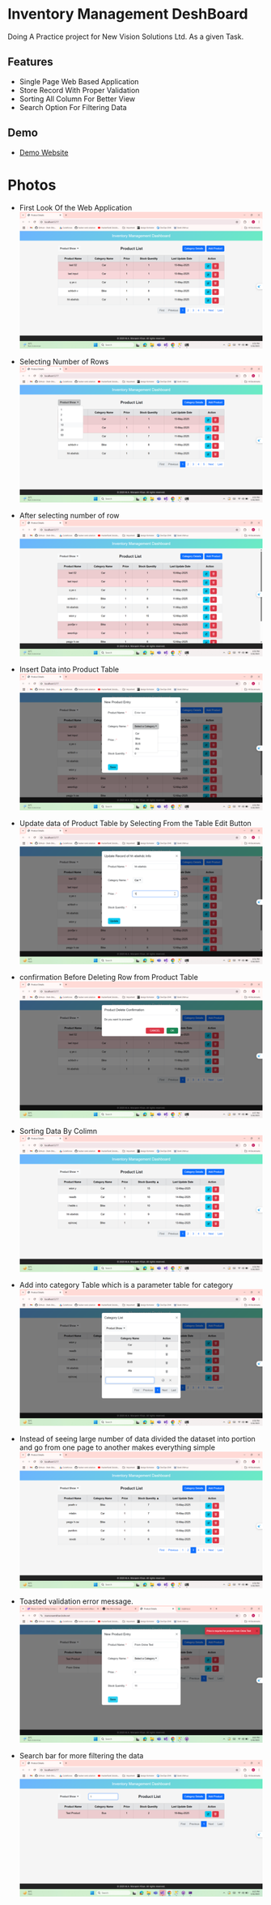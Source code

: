 
# Inventory Management DeshBoard

Doing A Practice project for New Vision Solutions Ltd. As a given Task.

## Features

- Single Page Web Based Application
- Store Record With Proper Validation
- Sorting All Column For Better View
- Search Option For Filtering Data


## Demo

 - [Demo Website](https://mamonaemkhan.bsite.net/)


# Photos
- First Look Of the Web Application
![1](https://github.com/MonaemKhan/NewVisionSolutionPracticeProject/blob/main/Image%20Screen%20Short/1.%20First%20Look.png)

- Selecting Number of Rows
![2](https://github.com/MonaemKhan/NewVisionSolutionPracticeProject/blob/main/Image%20Screen%20Short/2.%20Option%20of%20How%20Many%20row%20want%20to%20see.png)

- After selecting number of row
![3](https://github.com/MonaemKhan/NewVisionSolutionPracticeProject/blob/main/Image%20Screen%20Short/3.%20After%20Selecting%20The%20Row%20Number.png)

- Insert Data into Product Table
![4](https://github.com/MonaemKhan/NewVisionSolutionPracticeProject/blob/main/Image%20Screen%20Short/4.%20Insert%20Data%20Into%20Primary%20Table.png)

- Update data of Product Table by Selecting From the Table Edit Button
![5](https://github.com/MonaemKhan/NewVisionSolutionPracticeProject/blob/main/Image%20Screen%20Short/5.%20Update%20Data%20of%20Primary%20Table.png)

- confirmation Before Deleting Row from Product Table
![6](https://github.com/MonaemKhan/NewVisionSolutionPracticeProject/blob/main/Image%20Screen%20Short/6.%20Confirmation%20on%20Roew%20Delete.png)

- Sorting Data By Colimn
![7](https://github.com/MonaemKhan/NewVisionSolutionPracticeProject/blob/main/Image%20Screen%20Short/7.%20Sorting%20Column.png)

- Add into category Table which is a parameter table for category
![8](https://github.com/MonaemKhan/NewVisionSolutionPracticeProject/blob/main/Image%20Screen%20Short/8.%20Add%20Category.png)

- Instead of seeing large number of data divided the dataset into portion and go from one page to another makes everything simple
![9](https://github.com/MonaemKhan/NewVisionSolutionPracticeProject/blob/main/Image%20Screen%20Short/9.%20Pagination.png)

- Toasted validation error message.
![10](https://github.com/MonaemKhan/NewVisionSolutionPracticeProject/blob/main/Image%20Screen%20Short/10.%20Toasted%20Error%20Msessage.png)

- Search bar for more filtering the data
![11](https://github.com/MonaemKhan/NewVisionSolutionPracticeProject/blob/main/Image%20Screen%20Short/11.%20Search%20for%20Filtering%20Data.png)
